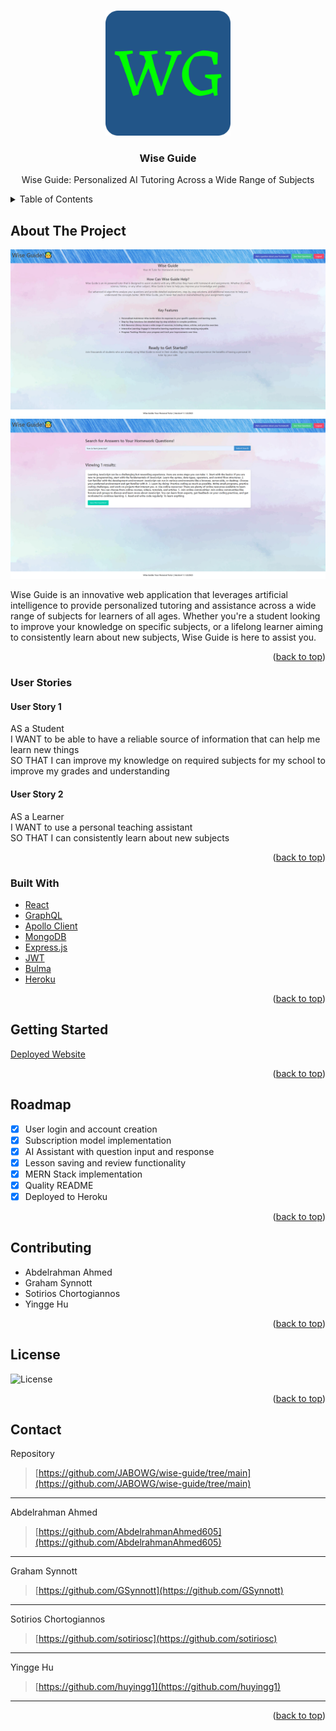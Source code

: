 <a name="readme-top"></a>

<!-- PROJECT LOGO -->
<br />
<div align="center">

  <img src="images/Project-logo.png" alt="Logo" width="200" height="200">

  <h3 align="center">Wise Guide</h3>

  <p align="center">
    Wise Guide: Personalized AI Tutoring Across a Wide Range of Subjects
  </p>
</div>

<!-- TABLE OF CONTENTS -->
<details>
  <summary>Table of Contents</summary>
  <ol>
    <li>
      <a href="#about-the-project">About The Project</a>
      <ul>
        <li><a href="#built-with">Built With</a></li>
      </ul>
    </li>
    <li>
      <a href="#getting-started">Getting Started</a>
    </li>
    <li><a href="#roadmap">Roadmap</a></li>
    <li><a href="#contributing">Contributing</a></li>
    <li><a href="#license">License</a></li>
    <li><a href="#contact">Contact</a></li>
    <li><a href="#acknowledgments">Acknowledgments</a></li>
  </ol>
</details>

<!-- ABOUT THE PROJECT -->

## About The Project

![image](images/WiseGuide-screenshot1.png)
![image](images/WiseGuide-screenshot2.png)

Wise Guide is an innovative web application that leverages artificial intelligence to provide personalized tutoring and assistance across a wide range of subjects for learners of all ages. Whether you're a student looking to improve your knowledge on specific subjects, or a lifelong learner aiming to consistently learn about new subjects, Wise Guide is here to assist you.

<p align="right">(<a href="#readme-top">back to top</a>)</p>

### User Stories

#### User Story 1

AS a Student  
I WANT to be able to have a reliable source of information that can help me learn new things  
SO THAT I can improve my knowledge on required subjects for my school to improve my grades and understanding

#### User Story 2

AS a Learner  
I WANT to use a personal teaching assistant  
SO THAT I can consistently learn about new subjects

<p align="right">(<a href="#readme-top">back to top</a>)</p>

### Built With

- [React](https://reactjs.org/)
- [GraphQL](https://graphql.org/)
- [Apollo Client](https://www.apollographql.com/docs/react/)
- [MongoDB](https://www.mongodb.com/)
- [Express.js](https://expressjs.com/)
- [JWT](https://jwt.io/)
- [Bulma](https://bulma.io/documentation/)
- [Heroku](https://www.heroku.com/)

<p align="right">(<a href="#readme-top">back to top</a>)</p>

<!-- GETTING STARTED -->

## Getting Started

[Deployed Website](https://wise-guide.herokuapp.com/)

<p align="right">(<a href="#readme-top">back to top</a>)</p>

<!-- ROADMAP -->

## Roadmap

- [x] User login and account creation
- [x] Subscription model implementation
- [x] AI Assistant with question input and response
- [x] Lesson saving and review functionality
- [x] MERN Stack implementation
- [x] Quality README
- [x] Deployed to Heroku

<p align="right">(<a href="#readme-top">back to top</a>)</p>

<!-- CONTRIBUTING -->

## Contributing

- Abdelrahman Ahmed
- Graham Synnott
- Sotirios Chortogiannos
- Yingge Hu

<p align="right">(<a href="#readme-top">back to top</a>)</p>

<!-- LICENSE -->

## License

![License](https://img.shields.io/badge/License-MIT-green.svg)

<p align="right">(<a href="#readme-top">back to top</a>)</p>

<!-- CONTACT -->

## Contact

Repository

> [https://github.com/JABOWG/wise-guide/tree/main](https://github.com/JABOWG/wise-guide/tree/main)

---

Abdelrahman Ahmed

> [https://github.com/AbdelrahmanAhmed605](https://github.com/AbdelrahmanAhmed605)

---

Graham Synnott

> [https://github.com/GSynnott](https://github.com/GSynnott)

---

Sotirios Chortogiannos

> [https://github.com/sotiriosc](https://github.com/sotiriosc)

---

Yingge Hu

> [https://github.com/huyingg1](https://github.com/huyingg1)

---

<p align="right">(<a href="#readme-top">back to top</a>)</p>
